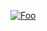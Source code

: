<a href="http://google.com.au/" rel="some text">![Foo](http://www.google.com.au/images/nav_logo7.png)</a>
